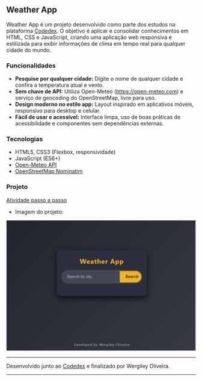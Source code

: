 ## Weather App

Weather App é um projeto desenvolvido como parte dos estudos na plataforma [Codedex](https://www.codedex.io/). O objetivo é aplicar e consolidar conhecimentos em HTML, CSS e JavaScript, criando uma aplicação web responsiva e estilizada para exibir informações de clima em tempo real para qualquer cidade do mundo.

### Funcionalidades

- **Pesquise por qualquer cidade:** Digite o nome de qualquer cidade e confira a temperatura atual e vento.
- **Sem chave de API:** Utiliza Open-Meteo (https://open-meteo.com) e serviço de geocoding do OpenStreetMap, livre para uso.
- **Design moderno no estilo app:** Layout inspirado em aplicativos móveis, responsivo para desktop e celular.
- **Fácil de usar e acessível:** Interface limpa, uso de boas práticas de acessibilidade e componentes sem dependências externas.

### Tecnologias

- HTML5, CSS3 (Flexbox, responsividade)
- JavaScript (ES6+)
- [Open-Meteo API](https://open-meteo.com)
- [OpenStreetMap Nominatim](https://nominatim.openstreetmap.org/)

### Projeto
[Atividade passo a passo](https://www.codedex.io/projects/view-weather-with-html-css-js)
- Imagem do projeto:
<p align="center">
  <img src="WeatherApp.png" alt="Preview do App" width="600"/>
</p>



***
Desenvolvido junto ao [Codedex](https://www.codedex.io/) e finalizado por Wergiley Oliveira.
***

